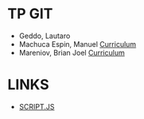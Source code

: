 # TP GIT
- Geddo, Lautaro
- Machuca Espin, Manuel [Curriculum](https://github.com/manumachuca/tp1-git/blob/develop-Manuel/CV_manuel_machuca.md)
- Mareniov, Brian Joel [Curriculum](https://github.com/manumachuca/tp1-git/blob/develop-Brian-M/CV_Brian_Mareniov.md)

# LINKS
- [SCRIPT.JS](https://github.com/manumachuca/tp1-git/blob/feature-prueba/script.js)

